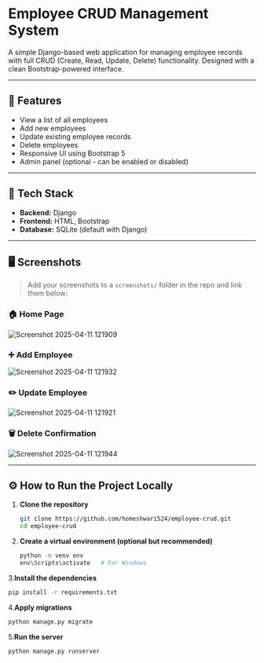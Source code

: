 # Employee CRUD Management System

A simple Django-based web application for managing employee records with full CRUD (Create, Read, Update, Delete) functionality. Designed with a clean Bootstrap-powered interface.

---

## 📌 Features

- View a list of all employees
- Add new employees
- Update existing employee records
- Delete employees
- Responsive UI using Bootstrap 5
- Admin panel (optional - can be enabled or disabled)

---

## 🚀 Tech Stack

- **Backend:** Django
- **Frontend:** HTML, Bootstrap
- **Database:** SQLite (default with Django)

---

## 🖥️ Screenshots

> Add your screenshots to a `screenshots/` folder in the repo and link them below:

### 🏠 Home Page
![Screenshot 2025-04-11 121909](https://github.com/user-attachments/assets/40a9d17f-0e1b-4b73-829c-78eb66ce835a)


### ➕ Add Employee
![Screenshot 2025-04-11 121932](https://github.com/user-attachments/assets/79b0fbdd-4592-41eb-b2c2-ba13d3756333)


### ✏️ Update Employee
![Screenshot 2025-04-11 121921](https://github.com/user-attachments/assets/8d2dd677-1a29-427f-9a15-b7618b3aaff0)


### 🗑️ Delete Confirmation
![Screenshot 2025-04-11 121944](https://github.com/user-attachments/assets/03b03f92-06ae-4df5-b5ef-c873387ef504)


---

## ⚙️ How to Run the Project Locally

1. **Clone the repository**
   ```bash
   git clone https://github.com/homeshwari524/employee-crud.git
   cd employee-crud
   ```
2. **Create a virtual environment (optional but recommended)**
   ```bash
   python -m venv env
   env\Scripts\activate   # For Windows
   ```
3.**Install the dependencies**
  ```bash
  pip install -r requirements.txt
  ```
4.**Apply migrations**
 ```bash
 python manage.py migrate
 ```
5.**Run the server**
  ```bash
  python manage.py runserver
  ```

